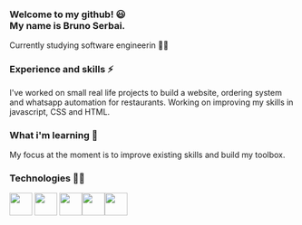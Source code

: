 ### Welcome to my github! 😃 <br> My name is Bruno Serbai. 
Currently studying software engineerin 🧑‍🎓

### Experience and skills ⚡
I've worked on small real life projects to build a website, ordering system and whatsapp automation for restaurants. Working on improving my skills in javascript, CSS and HTML.

### What i'm learning 🌱
My focus at the moment is to improve existing skills and build my toolbox.

### Technologies 🧑‍💻
<img src="https://cdn.jsdelivr.net/gh/devicons/devicon/icons/html5/html5-original.svg" width="40" height="40"/> <img src="https://cdn.jsdelivr.net/gh/devicons/devicon/icons/css3/css3-original.svg" width="40" height="40"/>
<img src="https://cdn.jsdelivr.net/gh/devicons/devicon/icons/javascript/javascript-original.svg" width="40" height="40"/><img src="https://cdn.jsdelivr.net/gh/devicons/devicon/icons/mysql/mysql-plain.svg" width="40" height="40" /><img src="https://cdn.jsdelivr.net/gh/devicons/devicon/icons/nodejs/nodejs-plain.svg" width="40" height="40" />
          
